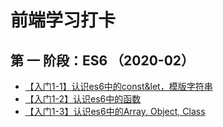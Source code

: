 # 前端学习打卡


## 第 一 阶段：ES6 （2020-02）
- [【入门1-1】认识es6中的const&let，模版字符串](https://github.com/yaogengzhu/Learning-notes/issues/1)
- [【入门1-2】认识es6中的函数](https://github.com/yaogengzhu/Learning-notes/issues/2)
- [【入门1-3】认识es6中的Array, Object, Class](https://github.com/yaogengzhu/Learning-notes/issues/3)